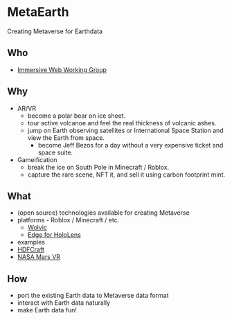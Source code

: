 # MetaEarth

Creating Metaverse for Earthdata

## Who
* [Immersive Web Working Group](https://www.w3.org/immersive-web/)

## Why
* AR/VR 
  * become a polar bear on ice sheet.
  * tour active volcanoe and feel the real thickness of volcanic ashes.
  * jump on Earth observing satellites or International Space Station and view the Earth from space.
    * become Jeff Bezos for a day without a very expensive ticket and space suite.
* Gameification
  * break the ice on South Pole in Minecraft / Roblox.
  * capture the rare scene, NFT it, and sell it using carbon footprint mint.

## What
* (open source) technologies available for creating Metaverse
* platforms - Roblox / Minecraft / etc.
  * [Wolvic](https://wolvic.com/)
  * [Edge for HoloLens](https://docs.microsoft.com/en-us/hololens/hololens-new-edge)
* examples
 * [HDFCraft](http://hyoklee.github.io/HDFCRAFT/)
 * [NASA Mars VR](https://accessmars.withgoogle.com/)

## How
* port the existing Earth data to Metaverse data format
* interact with Earth data naturally
* make Earth data fun!
